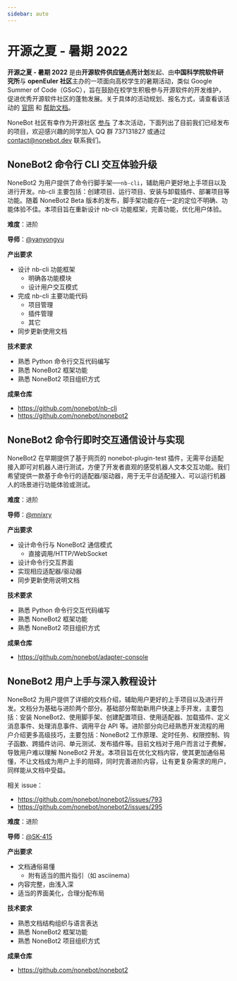 ```yaml
---
sidebar: auto
---
```


# 开源之夏 - 暑期 2022

**开源之夏 - 暑期 2022** 是由**开源软件供应链点亮计划**发起、由**中国科学院软件研究所**与 **openEuler 社区**主办的一项面向高校学生的暑期活动，类似 Google Summer of Code（GSoC），旨在鼓励在校学生积极参与开源软件的开发维护，促进优秀开源软件社区的蓬勃发展。关于具体的活动规划、报名方式，请查看该活动的 [官网](https://summer-ospp.ac.cn/) 和 [帮助文档](https://summer-ospp.ac.cn/help/)。

NoneBot 社区有幸作为开源社区 [参与](https://summer-ospp.ac.cn/#/org/orgdetail/e1fb5b8d-125a-4138-b756-25bd32c0a31a/) 了本次活动，下面列出了目前我们已经发布的项目，欢迎感兴趣的同学加入 QQ 群 737131827 或通过 <contact@nonebot.dev> 联系我们。

## NoneBot2 命令行 CLI 交互体验升级

NoneBot2 为用户提供了命令行脚手架──`nb-cli`，辅助用户更好地上手项目以及进行开发。nb-cli 主要包括：创建项目、运行项目、安装与卸载插件、部署项目等功能。随着 NoneBot2 Beta 版本的发布，脚手架功能存在一定的定位不明确、功能体验不佳。本项目旨在重新设计 nb-cli 功能框架，完善功能，优化用户体验。

**难度**：进阶

**导师**：[@yanyongyu](https://github.com/yanyongyu)

**产出要求**

- 设计 nb-cli 功能框架
    - 明确各功能模块
    - 设计用户交互模式
- 完成 nb-cli 主要功能代码
    - 项目管理
    - 插件管理
    - 其它
- 同步更新使用文档

**技术要求**

- 熟悉 Python 命令行交互代码编写
- 熟悉 NoneBot2 框架功能
- 熟悉 NoneBot2 项目组织方式

**成果仓库**

- <https://github.com/nonebot/nb-cli>
- <https://github.com/nonebot/nonebot2>

## NoneBot2 命令行即时交互通信设计与实现

NoneBot2 在早期提供了基于网页的 nonebot-plugin-test 插件，无需平台适配接入即可对机器人进行测试，方便了开发者直观的感受机器人文本交互功能。我们希望提供一款基于命令行的适配器/驱动器，用于无平台适配接入、可以运行机器人的场景进行功能体验或测试。

**难度**：进阶

**导师**：[@mnixry](https://github.com/mnixry)

**产出要求**

- 设计命令行与 NoneBot2 通信模式
    - 直接调用/HTTP/WebSocket
- 设计命令行交互界面
- 实现相应适配器/驱动器
- 同步更新使用说明文档

**技术要求**

- 熟悉 Python 命令行交互代码编写
- 熟悉 NoneBot2 框架功能
- 熟悉 NoneBot2 项目组织方式

**成果仓库**

- <https://github.com/nonebot/adapter-console>

## NoneBot2 用户上手与深入教程设计

NoneBot2 为用户提供了详细的文档介绍，辅助用户更好的上手项目以及进行开发。文档分为基础与进阶两个部分。基础部分帮助新用户快速上手开发，主要包括：安装 NoneBot2、使用脚手架、创建配置项目、使用适配器、加载插件、定义消息事件、处理消息事件、调用平台 API 等。进阶部分向已经熟悉开发流程的用户介绍更多高级技巧，主要包括：NoneBot2 工作原理、定时任务、权限控制、钩子函数、跨插件访问、单元测试、发布插件等。目前文档对于用户而言过于费解，导致用户难以理解 NoneBot2 开发。本项目旨在优化文档内容，使其更加通俗易懂，不让文档成为用户上手的阻碍，同时完善进阶内容，让有更复杂需求的用户，同样能从文档中受益。

相关 issue：

- <https://github.com/nonebot/nonebot2/issues/793>
- <https://github.com/nonebot/nonebot2/issues/295>

**难度**：进阶

**导师**：[@SK-415](https://github.com/SK-415)

**产出要求**

- 文档通俗易懂
    - 附有适当的图片指引（如 asciinema）
- 内容完整，由浅入深
- 适当的界面美化，合理分配布局

**技术要求**

- 熟悉文档结构组织与语言表达
- 熟悉 NoneBot2 框架功能
- 熟悉 NoneBot2 项目组织方式

**成果仓库**

- <https://github.com/nonebot/nonebot2>

